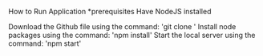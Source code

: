 How to Run Application *prerequisites Have NodeJS installed

Download the Github file using the command: 'git clone '
Install node packages using the command: 'npm install'
Start the local server using the command: 'npm start'